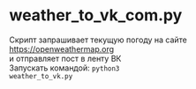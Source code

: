 # weather_to_vk_com.py
Скрипт запрашивает текущую погоду на сайте https://openweathermap.org <br>
и отправляет пост в ленту ВК<br>
Запускать командой: <code>python3 weather_to_vk.py</code>

